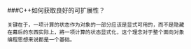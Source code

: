 ###C++如何获取良好的可扩展性？
```
关键在于，一项计算的状态作为对象的一部分应该是显式可用的，而不是隐藏
在幕后的东西实际上，將一项计算的状态显式化，这个理念对于整个面向对象
编程思想来说都是一个基础。
```
